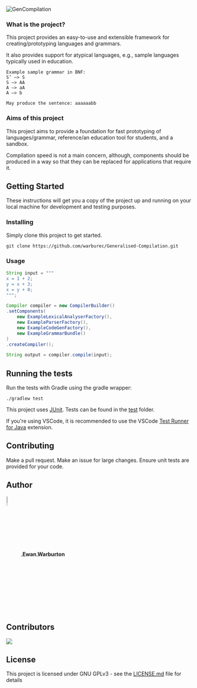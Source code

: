 ![GenCompilation](https://github.com/warburec/GenCompilation/assets/36624401/f2852187-d57e-46ff-8644-894d77b28b3e)

### What is the project?

This project provides an easy-to-use and extensible framework for creating/prototyping languages and grammars.

It also provides support for atypical languages, e.g., sample languages typically used in education.

```
Example sample grammar in BNF:
S’ –> S
S –> AA
A –> aA
A –> b

May produce the sentence: aaaaaabb
```

### Aims of this project

This project aims to provide a foundation for fast prototyping of languages/grammar, reference/an education tool for students, and a sandbox.

Compilation speed is not a main concern, although, components should be produced in a way so that they can be replaced for applications that require it.

## Getting Started

These instructions will get you a copy of the project up and running on your local machine for development and testing purposes.

### Installing

Simply clone this project to get started.

```
git clone https://github.com/warburec/Generalised-Compilation.git
```

### Usage

```java
String input = """
x = 1 + 2;
y = x + 3;
x = y + 0;
""";

Compiler compiler = new CompilerBuilder()
.setComponents(
    new ExampleLexicalAnalyserFactory(),
    new ExampleParserFactory(),
    new ExampleCodeGenFactory(),
    new ExampleGrammarBundle()
)
.createCompiler();

String output = compiler.compile(input);
```

## Running the tests

Run the tests with Gradle using the gradle wrapper:

```shell
./gradlew test
```

This project uses [JUnit](https://junit.org/junit5/).
Tests can be found in the [test](test) folder.

If you're using VSCode, it is recommended to use the VSCode [Test Runner for Java](https://marketplace.visualstudio.com/items?itemName=vscjava.vscode-java-test) extension.

## Contributing

Make a pull request. Make an issue for large changes. Ensure unit tests are provided for your code.

## Author

<a href="https://github.com/warburec">
    <span style="display: block;">
        <img src="https://images.weserv.nl/?url=avatars.githubusercontent.com/u/77669019?v=4&fit=cover&mask=circle&maxage=7d" style="width:8%;height:8%;vertical-align: middle;"/>
        <b style="vertical-align: middle;">Ewan Warburton</b>
    </span>
</a>

## Contributors

<a href="https://github.com/warburec/Generalised-Compilation/graphs/contributors">
  <img src="https://contrib.rocks/image?repo=warburec/Generalised-Compilation" />
</a>

## License

This project is licensed under GNU GPLv3 - see the [LICENSE.md](LICENSE.md) file for details
